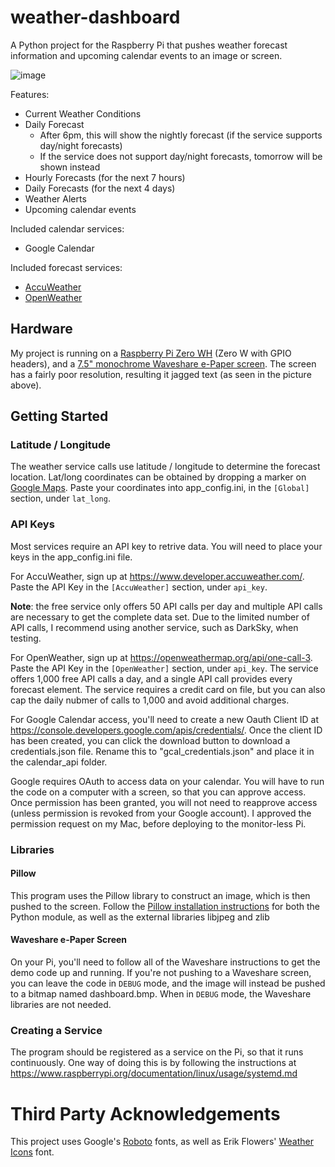 # weather-dashboard #
A Python project for the Raspberry Pi that pushes weather forecast information and upcoming calendar events to an image or screen.

![image](https://user-images.githubusercontent.com/18541752/64130413-0edf2300-cd90-11e9-9d7b-71b1a9527c6b.png)

Features:
* Current Weather Conditions
* Daily Forecast
    * After 6pm, this will show the nightly forecast (if the service supports day/night forecasts)
    * If the service does not support day/night forecasts, tomorrow will be shown instead
* Hourly Forecasts (for the next 7 hours)
* Daily Forecasts (for the next 4 days)
* Weather Alerts
* Upcoming calendar events

Included calendar services:
* Google Calendar

Included forecast services:
* [AccuWeather](https://developer.accuweather.com/)
* [OpenWeather](https://openweathermap.org/api/one-call-3)

## Hardware ##
My project is running on a [Raspberry Pi Zero WH](https://www.adafruit.com/product/3708) (Zero W with GPIO headers), and a [7.5" monochrome Waveshare e-Paper screen](https://www.waveshare.com/product/mini-pc/raspberry-pi/displays/e-paper/7.5inch-e-paper-hat.htm). The screen has a fairly poor resolution, resulting it jagged text (as seen in the picture above).

## Getting Started ##

### Latitude / Longitude ###

The weather service calls use latitude / longitude to determine the forecast location. Lat/long coordinates can be obtained by dropping a marker on [Google Maps](https://www.google.com/maps). Paste your coordinates into app_config.ini, in the `[Global]` section, under `lat_long`.

### API Keys ###

Most services require an API key to retrive data. You will need to place your keys in the app_config.ini file.

For AccuWeather, sign up at https://www.developer.accuweather.com/. Paste the API Key in the `[AccuWeather]` section, under `api_key`.

**Note**: the free service only offers 50 API calls per day and multiple API calls are necessary to get the complete data set. Due to the limited number of API calls, I recommend using another service, such as DarkSky, when testing.

For OpenWeather, sign up at https://openweathermap.org/api/one-call-3. Paste the API Key in the `[OpenWeather]` section, under `api_key`. The service offers 1,000 free API calls a day, and a single API call provides every forecast element. The service requires a credit card on file, but you can also cap the daily nubmer of calls to 1,000 and avoid additional charges.

For Google Calendar access, you'll need to create a new Oauth Client ID at https://console.developers.google.com/apis/credentials/. Once the client ID has been created, you can click the download button to download a credentials.json file. Rename this to "gcal_credentials.json" and place it in the calendar_api folder.

Google requires OAuth to access data on your calendar. You will have to run the code on a computer with a screen, so that you can approve access. Once permission has been granted, you will not need to reapprove access (unless permission is revoked from your Google account). I approved the permission request on my Mac, before deploying to the monitor-less Pi.

### Libraries ###

#### Pillow ####
This program uses the Pillow library to construct an image, which is then pushed to the screen. Follow the [Pillow installation instructions](https://pillow.readthedocs.io/en/stable/installation.html) for both the Python module, as well as the external libraries libjpeg and zlib

#### Waveshare e-Paper Screen ####
On your Pi, you'll need to follow all of the Waveshare instructions to get the demo code up and running. If you're not pushing to a Waveshare screen, you can leave the code in `DEBUG` mode, and the image will instead be pushed to a bitmap named dashboard.bmp. When in `DEBUG` mode, the Waveshare libraries are not needed.

### Creating a Service ###
The program should be registered as a service on the Pi, so that it runs continuously. One way of doing this is by following the instructions at https://www.raspberrypi.org/documentation/linux/usage/systemd.md

# Third Party Acknowledgements #
This project uses Google's [Roboto](https://fonts.google.com/specimen/Roboto?selection.family=Roboto) fonts, as well as Erik Flowers' [Weather Icons](https://erikflowers.github.io/weather-icons/) font.
